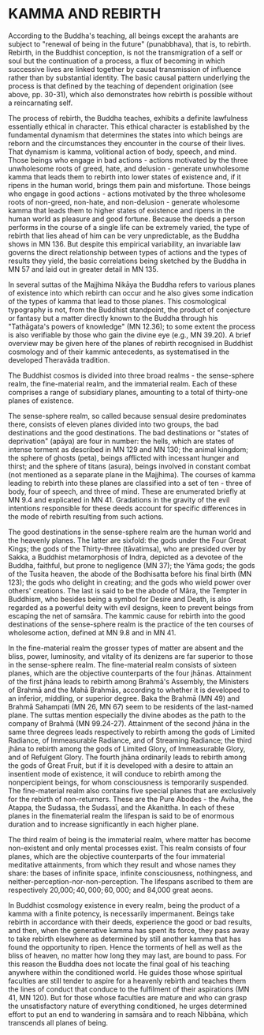 # KAMMA AND REBIRTH

According to the Buddha's teaching, all beings except the arahants are subject to "renewal of being in the future" (punabbhava), that is, to rebirth. Rebirth, in the Buddhist conception, is not the transmigration of a self or soul but the continuation of a process, a flux of becoming in which successive lives are linked together by causal transmission of influence rather than by substantial identity. The basic causal pattern underlying the process is that defined by the teaching of dependent origination (see above, pp. 30-31), which also demonstrates how rebirth is possible without a reincarnating self.

The process of rebirth, the Buddha teaches, exhibits a definite lawfulness essentially ethical in character. This ethical character is established by the fundamental dynamism that determines the states into which beings are reborn and the circumstances they encounter in the course of their lives. That dynamism is kamma, volitional action of body, speech, and mind. Those beings who engage in bad actions - actions motivated by the three unwholesome roots of greed, hate, and delusion - generate unwholesome kamma that leads them to rebirth into lower states of existence and, if it ripens in the human world, brings them pain and misfortune. Those beings who engage in good actions - actions motivated by the three wholesome roots of non-greed, non-hate, and non-delusion - generate wholesome kamma that leads them to higher states of existence and ripens in the human world as pleasure and good fortune. Because the deeds a person performs in the course of a single life can be extremely varied, the type of rebirth that lies ahead of him can be very unpredictable, as the Buddha shows in MN 136. But despite this empirical variability, an invariable law governs the
direct relationship between types of actions and the types of results they yield, the basic correlations being sketched by the Buddha in MN 57 and laid out in greater detail in MN 135.

In several suttas of the Majjhima Nikāya the Buddha refers to various planes of existence into which rebirth can occur and he also gives some indication of the types of kamma that lead to those planes. This cosmological typography is not, from the Buddhist standpoint, the product of conjecture or fantasy but a matter directly known to the Buddha through his "Tathāgata's powers of knowledge" (MN 12.36); to some extent the process is also verifiable by those who gain the divine eye (e.g., MN 39.20). A brief overview may be given here of the planes of rebirth recognised in Buddhist cosmology and of their kammic antecedents, as systematised in the developed Theravāda tradition.

The Buddhist cosmos is divided into three broad realms - the sense-sphere realm, the fine-material realm, and the immaterial realm. Each of these comprises a range of subsidiary planes, amounting to a total of thirty-one planes of existence.

The sense-sphere realm, so called because sensual desire predominates there, consists of eleven planes divided into two groups, the bad destinations and the good destinations. The bad destinations or "states of deprivation" (apāya) are four in number: the hells, which are states of intense torment as described in MN 129 and MN 130; the animal kingdom; the sphere of ghosts (peta), beings afflicted with incessant hunger and thirst; and the sphere of titans (asura), beings involved in constant combat (not mentioned as a separate plane in the Majjhima). The courses of kamma leading to rebirth into these planes are classified into a set of ten - three of body, four of speech, and three of mind. These are enumerated briefly at MN 9.4 and explicated in MN 41. Gradations in the gravity of the evil intentions responsible for these deeds account for specific differences in the mode of rebirth resulting from such actions.

The good destinations in the sense-sphere realm are the human world and the heavenly planes. The latter are sixfold: the gods under the Four Great Kings; the gods of the Thirty-three (tāvatimsa), who are presided over by Sakka, a Buddhist metamorphosis of Indra, depicted as a devotee of the Buddha, faithful, but prone to negligence (MN 37); the Yāma gods; the gods of the Tusita heaven, the abode of the Bodhisatta before his final
birth (MN 123); the gods who delight in creating; and the gods who wield power over others' creations. The last is said to be the abode of Māra, the Tempter in Buddhism, who besides being a symbol for Desire and Death, is also regarded as a powerful deity with evil designs, keen to prevent beings from escaping the net of samsāra. The kammic cause for rebirth into the good destinations of the sense-sphere realm is the practice of the ten courses of wholesome action, defined at MN 9.8 and in MN 41.

In the fine-material realm the grosser types of matter are absent and the bliss, power, luminosity, and vitality of its denizens are far superior to those in the sense-sphere realm. The fine-material realm consists of sixteen planes, which are the objective counterparts of the four jhānas. Attainment of the first jhāna leads to rebirth among Brahmā's Assembly, the Ministers of Brahmā and the Mahā Brahmās, according to whether it is developed to an inferior, middling, or superior degree. Baka the Brahmā (MN 49) and Brahmā Sahampati (MN 26, MN 67) seem to be residents of the last-named plane. The suttas mention especially the divine abodes as the path to the company of Brahmā (MN 99.24-27). Attainment of the second jhāna in the same three degrees leads respectively to rebirth among the gods of Limited Radiance, of Immeasurable Radiance, and of Streaming Radiance; the third jhāna to rebirth among the gods of Limited Glory, of Immeasurable Glory, and of Refulgent Glory. The fourth jhāna ordinarily leads to rebirth among the gods of Great Fruit, but if it is developed with a desire to attain an insentient mode of existence, it will conduce to rebirth among the nonpercipient beings, for whom consciousness is temporarily suspended. The fine-material realm also contains five special planes that are exclusively for the rebirth of non-returners. These are the Pure Abodes - the Aviha, the Atappa, the Sudassa, the Sudassī, and the Akanittha. In each of these planes in the finematerial realm the lifespan is said to be of enormous duration and to increase significantly in each higher plane.

The third realm of being is the immaterial realm, where matter has become non-existent and only mental processes exist. This realm consists of four planes, which are the objective counterparts of the four immaterial meditative attainments, from which they result and whose names they share: the bases of infinite space, infinite consciousness, nothingness,
and neither-perception-nor-non-perception. The lifespans ascribed to them are respectively 20,$000 ; 40,000 ; 60,000$; and 84,000 great aeons.

In Buddhist cosmology existence in every realm, being the product of a kamma with a finite potency, is necessarily impermanent. Beings take rebirth in accordance with their deeds, experience the good or bad results, and then, when the generative kamma has spent its force, they pass away to take rebirth elsewhere as determined by still another kamma that has found the opportunity to ripen. Hence the torments of hell as well as the bliss of heaven, no matter how long they may last, are bound to pass. For this reason the Buddha does not locate the final goal of his teaching anywhere within the conditioned world. He guides those whose spiritual faculties are still tender to aspire for a heavenly rebirth and teaches them the lines of conduct that conduce to the fulfilment of their aspirations (MN 41, MN 120). But for those whose faculties are mature and who can grasp the unsatisfactory nature of everything conditioned, he urges determined effort to put an end to wandering in samsāra and to reach Nibbāna, which transcends all planes of being.
